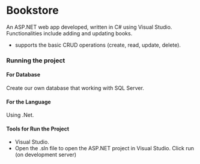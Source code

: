 # Bookstore
An ASP.NET web app developed, written in C# using Visual Studio. Functionalities include adding and updating books.
* supports the basic CRUD operations (create, read, update, delete).


### Running the project

#### For Database
Create our own database that working with SQL Server.

#### For the Language
Using .Net. 

#### Tools for Run the Project
* Visual Studio.
* Open the .sln file to open the ASP.NET project in Visual Studio. Click run (on development server)

